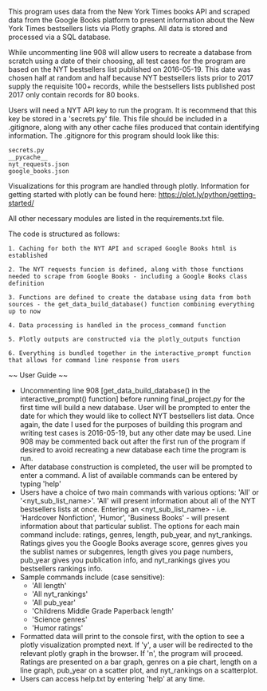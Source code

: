 
This program uses data from the New York Times books API and scraped data from the Google Books platform to present information about the New York Times bestsellers lists via Plotly graphs. All data is stored and processed via a SQL database.

While uncommenting line 908 will allow users to recreate a database from scratch using a date of their choosing, all test cases for the program are based on the NYT bestsellers list published on 2016-05-19. This date was chosen half at random and half because NYT bestsellers lists prior to 2017 supply the requisite 100+ records, while the bestsellers lists published post 2017 only contain records for 80 books. 

Users will need a NYT API key to run the program. It is recommend that this key be stored in a 'secrets.py' file. 
This file should be included in a .gitignore, along with any other cache files produced that contain identifying information. The .gitignore for this program should look like this: 

	secrets.py
	__pycache__
	nyt_requests.json
	google_books.json

Visualizations for this program are handled through plotly. Information for getting started with plotly can be found here: https://plot.ly/python/getting-started/

All other necessary modules are listed in the requirements.txt file. 

The code is structured as follows: 

	1. Caching for both the NYT API and scraped Google Books html is established 

	2. The NYT requests funcion is defined, along with those functions needed to scrape from Google Books - including a Google Books class definition

	3. Functions are defined to create the database using data from both sources - the get_data_build_database() function combining everything up to now

	4. Data processing is handled in the process_command function

	5. Plotly outputs are constructed via the plotly_outputs function

	6. Everything is bundled together in the interactive_prompt function that allows for command line response from users

~~ User Guide ~~
- Uncommenting line 908 [get_data_build_database() in the interactive_prompt() function] before running final_project.py for the first time will build a new database. User will be prompted to enter the date for which they would like to collect NYT bestsellers list data. Once again, the date I used for the purposes of building this program and writing test cases is 2016-05-19, but any other date may be used. Line 908 may be commented back out after the first run of the program if desired to avoid recreating a new database each time the program is run.
- After database construction is completed, the user will be prompted to enter a command. A list of available commands can be entered by typing 'help'
- Users have a choice of two main commands with various options: 'All' or '<nyt_sub_list_name>'. 'All' will present information about all of the NYT bestsellers lists at once. Entering an <nyt_sub_list_name> - i.e. 'Hardcover Nonfiction', 'Humor', 'Business Books' - will present information about that particular sublist. The options for each main command include: ratings, genres, length, pub_year, and nyt_rankings. Ratings gives you the Google Books average score, genres gives you the sublist names or subgenres, length gives you page numbers, pub_year gives you publication info, and nyt_rankings gives you bestsellers rankings info. 
- Sample commands include (case sensitive): 
	* 'All length'
	* 'All nyt_rankings'
	* 'All pub_year'
	* 'Childrens Middle Grade Paperback length'
	* 'Science genres'
	* 'Humor ratings'
- Formatted data will print to the console first, with the option to see a plotly visualization prompted next. If 'y', a user will be redirected to the relevant plotly graph in the browser. If 'n', the program will proceed. Ratings are presented on a bar graph, genres on a pie chart, length on a line graph, pub_year on a scatter plot, and nyt_rankings on a scatterplot. 
- Users can access help.txt by entering 'help' at any time. 





